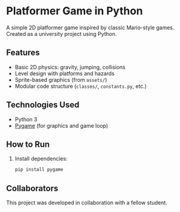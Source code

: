 # Platformer Game in Python

A simple 2D platformer game inspired by classic Mario-style games. Created as a university project using Python.

## Features

- Basic 2D physics: gravity, jumping, collisions
- Level design with platforms and hazards
- Sprite-based graphics (from `assets/`)
- Modular code structure (`classes/`, `constants.py`, etc.)

## Technologies Used

- Python 3
- [Pygame](https://www.pygame.org/) (for graphics and game loop)

## How to Run

1. Install dependencies:
   ```bash
   pip install pygame

## Collaborators

This project was developed in collaboration with a fellow student.
